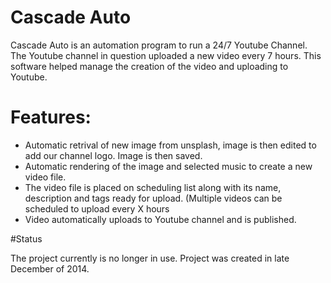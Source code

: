 # Cascade Auto

Cascade Auto is an automation program to run a 24/7 Youtube Channel. The Youtube channel in question uploaded a new video every 7 hours. This software helped manage the creation of the video and uploading to Youtube.

# Features:
  - Automatic retrival of new image from unsplash, image is then edited to add our channel logo. Image is then saved.
  - Automatic rendering of the image and selected music to create a new video file.
  - The video file is placed on scheduling list along with its name, description and tags ready for upload. (Multiple videos can be scheduled to upload every X hours
  - Video automatically uploads to Youtube channel and is published.
  
#Status

The project currently is no longer in use. Project was created in late December of 2014. 